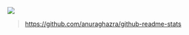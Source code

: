 ![](https://stats.justsong.cn/api/csdn?id=u014297502&theme=flag-india)

> https://github.com/anuraghazra/github-readme-stats
